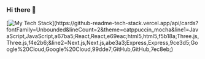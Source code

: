 ### Hi there 👋

[![My Tech Stack](https://github-readme-tech-stack.vercel.app/api/cards?fontFamily=Unbounded&lineCount=2&theme=catppuccin_mocha&line1=JavaScript,JavaScript,a67ba5;React,React,e69eac;html5,html5,f5b18a;Three.js,Three.js,f4e2b6;&line2=Next.js,Next.js,abe3a3;Express,Express,9ce3d5;Google%20Cloud,Google%20Cloud,99dde7;GitHub,GitHub,7ec8eb;)](https://github-readme-tech-stack.vercel.app/api/cards?fontFamily=Unbounded&lineCount=2&theme=catppuccin_mocha&line1=JavaScript,JavaScript,a67ba5;React,React,e69eac;html5,html5,f5b18a;Three.js,Three.js,f4e2b6;&line2=Next.js,Next.js,abe3a3;Express,Express,9ce3d5;Google%20Cloud,Google%20Cloud,99dde7;GitHub,GitHub,7ec8eb;)


<!--
**theomiddleton/theomiddleton** is a ✨ _special_ ✨ repository because its `README.md` (this file) appears on your GitHub profile.

Here are some ideas to get you started:

- 🔭 I’m currently working on ...
- 🌱 I’m currently learning ...
- 👯 I’m looking to collaborate on ...
- 🤔 I’m looking for help with ...
- 💬 Ask me about ...
- 📫 How to reach me: ...
- 😄 Pronouns: ...
- ⚡ Fun fact: ...
-->
